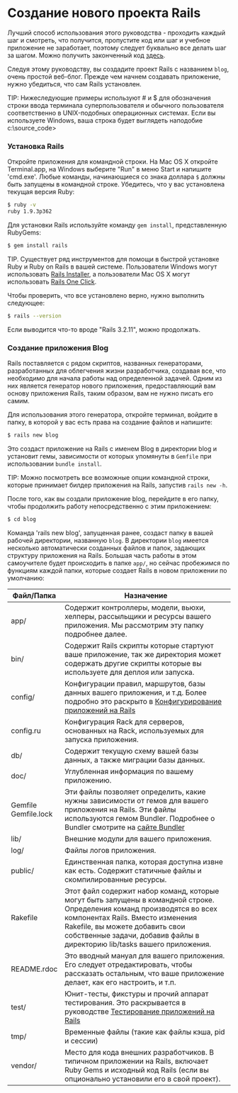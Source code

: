 # Создание нового проекта Rails

Лучший способ использования этого руководства - проходить каждый шаг и смотреть, что получится, пропустите код или шаг и учебное приложение не заработает, поэтому следует буквально все делать шаг за шагом. Можно получить законченный код [здесь](https://github.com/lifo/docrails/tree/master/guides/code/getting_started).

Следуя этому руководству, вы создадите проект Rails с названием `blog`, очень простой веб-блог. Прежде чем начнем создавать приложение, нужно убедиться, что сам Rails установлен.

TIP: Нижеследующие примеры используют # и $ для обозначения строки ввода терминала суперпользователя и обычного пользователя соответственно в UNIX-подобных операционных системах. Если вы используете Windows, ваша строка будет выглядеть наподобие c:\source_code>

### Установка Rails

Откройте приложения для командной строки. На Mac OS X откройте Terminal.app, на Windows выберите "Run" в меню Start и напишите 'cmd.exe'. Любые команды, начинающиеся со знака доллара `$` должны быть запущены в командной строке. Убедитесь, что у вас установлена текущая версия Ruby:

```bash
$ ruby -v
ruby 1.9.3p362
```

Для установки Rails используйте команду `gem install`, представленную RubyGems:

```bash
$ gem install rails
```

TIP. Существует ряд инструментов для помощи в быстрой установке Ruby и Ruby on Rails в вашей системе. Пользователи Windows могут использовать [Rails Installer](http://railsinstaller.org), а пользователи Mac OS X могут использовать [Rails One Click](http://railsoneclick.com).

Чтобы проверить, что все установлено верно, нужно выполнить следующее:

```bash
$ rails --version
```

Если выводится что-то вроде "Rails 3.2.11", можно продолжать.

### Создание приложения Blog

Rails поставляется с рядом скриптов, названных генераторами, разработанных для облегчения жизни разработчика, создавая все, что необходимо для начала работы над определенной задачей. Одним из них является генератор нового приложения, предоставляющий вам основу приложения Rails, таким образом, вам не нужно писать его самим.

Для использования этого генератора, откройте терминал, войдите в папку, в которой у вас есть права на создание файлов и напишите:

```bash
$ rails new blog
```

Это создаст приложение на Rails с именем Blog в директории blog и установит гемы, зависимости от которых упомянуты в `Gemfile` при использовании `bundle install`.

TIP: Можно посмотреть все возможные опции командной строки, которые принимает билдер приложения на Rails, запустив `rails new -h`.

После того, как вы создали приложение blog, перейдите в его папку, чтобы продолжить работу непосредственно с этим приложением:

```bash
$ cd blog
```

Команда 'rails new blog', запущенная ранее, создаст папку в вашей рабочей директории, названную `blog`. В директории `blog` имеется несколько автоматически созданных файлов и папок, задающих структуру приложения на Rails. Большая часть работы в этом самоучителе будет происходить в папке `app/`, но сейчас пробежимся по функциям каждой папки, которые создает Rails в новом приложении по умолчанию:

| Файл/Папка              | Назначение |
| ----------------------- | ---------- |
|app/                     |Содержит контроллеры, модели, вьюхи, хелперы, рассыльщики и ресурсы вашего приложения. Мы рассмотрим эту папку подробнее далее.|
|bin/                     |Содержит Rails скрипты которые стартуют ваше приложение, так же директория может содержать другие скрипты которые вы используете для деплоя или запуска.|
|config/                  |Конфигурации правил, маршрутов, базы данных вашего приложения, и т.д. Более подробно это раскрыто в [Конфигурирование приложений на Rails](/configuring-rails-applications)|
|config.ru                |Конфигурация Rack для серверов, основанных на Rack, используемых для запуска приложения.|
|db/                      |Содержит текущую схему вашей базы данных, а также миграции базы данных.|
|doc/                     |Углубленная информация по вашему приложению.|
|Gemfile<br />Gemfile.lock|Эти файлы позволяет определить, какие нужны зависимости от гемов для вашего приложения на Rails. Эти файлы используются гемом Bundler. Подробнее о Bundler смотрите на [сайте Bundler](http://gembundler.com)|
|lib/                     |Внешние модули для вашего приложения.|
|log/                     |Файлы логов приложения.|
|public/                  |Единственная папка, которая доступна извне как есть. Содержит статичные файлы и скомпилированные ресурсы.|
|Rakefile                 |Этот файл содержит набор команд, которые могут быть запущены в командной строке. Определения команд производятся во всех компонентах Rails. Вместо изменения Rakefile, вы можете добавить свои собственные задачи, добавив файлы в директорию lib/tasks вашего приложения.|
|README.rdoc              |Это вводный мануал для вашего приложения. Его следует отредактировать, чтобы рассказать остальным, что ваше приложение делает, как его настроить, и т.п.|
|test/                    |Юнит-тесты, фикстуры и прочий аппарат тестирования. Это раскрывается в руководстве [Тестирование приложений на Rails](/a-guide-to-testing-rails-applications)|
|tmp/                     |Временные файлы (такие как файлы кэша, pid и сессии)|
|vendor/                  |Место для кода внешних разработчиков. В типичном приложении на Rails, включает Ruby Gems и исходный код Rails (если вы опционально установили его в свой проект).|
